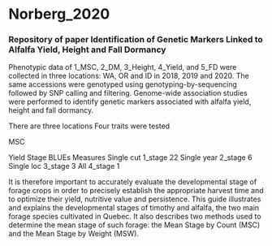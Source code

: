 # Norberg_2020
### Repository of paper Identification of Genetic Markers Linked to Alfalfa Yield, Height and Fall Dormancy

Phenotypic data of 1_MSC, 2_DM, 3_Height, 4_Yield, and 5_FD were collected in three locations: WA, OR and ID in 2018, 2019 and 2020. The same accessions were genotyped using genotyping-by-sequencing followed by SNP calling and filtering. Genome-wide association studies were performed to identify genetic markers associated with alfalfa yield, height and fall dormancy. 


There are three locations
Four traits were tested

MSC

Yield	Stage	BLUEs Measures
Single cut	1_stage	22
Single year	2_stage	6
Single loc	3_stage	3
All	4_stage	1

It is therefore important to accurately evaluate the developmental stage of forage crops in order to precisely establish the appropriate harvest time and to optimize their yield, nutritive value and persistence. This guide illustrates and explains the developmental stages of timothy and alfalfa, the two main forage species cultivated in Quebec. It also describes two methods used to determine the mean stage of such forage: the Mean Stage by Count (MSC) and the Mean Stage by Weight (MSW).